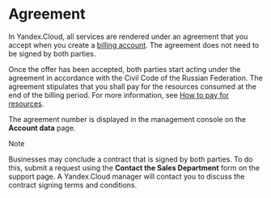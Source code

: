 # Agreement

In Yandex.Cloud, all services are rendered under an agreement that you accept when you create a [billing account](billing-account.md). The agreement does not need to be signed by both parties.

Once the offer has been accepted, both parties start acting under the agreement in accordance with the Civil Code of the Russian Federation. The agreement stipulates that you shall pay for the resources consumed at the end of the billing period. For more information, see [How to pay for resources](../payment/index.md).

The agreement number is displayed in the management console on the **Account data** page.

> [!NOTE]
>
> Businesses may conclude a contract that is signed by both parties. To do this, submit a request using the **Contact the Sales Department** form on the support page. A Yandex.Cloud manager will contact you to discuss the contract signing terms and conditions.

